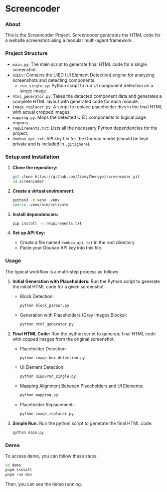 # Screencoder

### About
This is the Screencoder Project. Screencoder generates the HTML code for a website screenshot using a modular multi-agent framework.

### Project Structure
- `main.py`: The main script to generate final HTML code for a single screenshot.
- `UIED/`: Contains the UIED (UI Element Detection) engine for analyzing screenshots and detecting components.
  - `run_single.py`: Python script to run UI component detection on a single image.
- `html_generator.py`: Takes the detected component data and generates a complete HTML layout with generated code for each module.
- `image_replacer.py`: A script to replace placeholder divs in the final HTML with actual cropped images.
- `mapping.py`: Maps the detected UIED components to logical page regions.
- `requirements.txt`: Lists all the necessary Python dependencies for the project.
- `doubao_api.txt`: API key file for the Doubao model (should be kept private and is included in `.gitignore`).

### Setup and Installation

1.  **Clone the repository:**
    ```bash
    git clone https://github.com/JimmyZhengyz/screencoder.git
    cd screencoder
    ```

2.  **Create a virtual environment:**
    ```bash
    python3 -m venv .venv
    source .venv/bin/activate
    ```

3.  **Install dependencies:**
    ```bash
    pip install -r requirements.txt
    ```

4.  **Set up API Key:**
    - Create a file named `doubao_api.txt` in the root directory.
    - Paste your Doubao API key into this file.

### Usage

The typical workflow is a multi-step process as follows:

1.  **Initial Generation with Placeholders:**
    Run the Python script to generate the initial HTML code for a given screenshot.
    - Block Detection:
      ```bash
      python block_parsor.py
      ```
    - Generation with Placeholders (Gray Images Blocks):
      ```bash
      python html_generator.py
      ```

2.  **Final HTML Code:**
    Run the python script to generate final HTML code with copped images from the original screenshot.
    - Placeholder Detection:
      ```bash
      python image_box_detection.py
      ```
    - UI Element Detection:
      ```bash
      python UIED/run_single.py
      ```
    - Mapping Alignment Between Placeholders and UI Elements:
      ```bash
      python mapping.py
      ```
    - Placeholder Replacement:
      ```bash
      python image_replacer.py
      ```

3.  **Simple Run:**
    Run the python script to generate the final HTML code:
    ```bash
    python main.py
    ```

### Demo

To access demo, you can follow these steps:

```bash
cd demo
pnpm install 
pnpm run dev
```

Then, you can see the demo running.